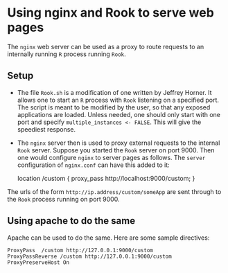 Using nginx and Rook to serve web pages
=======================================

The `nginx` web server can be used as a proxy to route requests to an internally running `R` process running `Rook`.

Setup
-----

* The file `Rook.sh` is a modification of one written by Jeffrey Horner. It allows one to start an `R` process with `Rook` listening on a specified port. The script is meant to be modified by the user, so that any exposed applications are loaded.
Unless needed, one should only start with one port and specify `multiple_instances <- FALSE`. This will give the speediest response.

* The `nginx` server then is used to proxy external requests to the internal `Rook` server. Suppose you started the `Rook` server on port 9000. Then one would configure `nginx` to server pages as follows. The `server` configuration of `nginx.conf` can have this added to it:
    
    location /custom { 
      proxy_pass http://localhost:9000/custom; 
    }

The  urls of the form `http://ip.address/custom/someApp` are sent through to the `Rook` process running on port 9000.



Using apache to do the same
---------------------------

Apache can be used to do the same. Here are some sample directives:
    
    ProxyPass  /custom http://127.0.0.1:9000/custom
    ProxyPassReverse /custom http://127.0.0.1:9000/custom
    ProxyPreserveHost On
    


